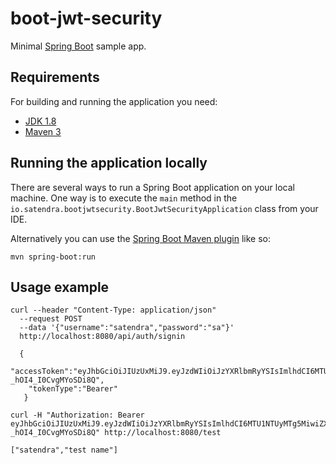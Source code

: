 # boot-jwt-security

Minimal [Spring Boot](http://projects.spring.io/spring-boot/) sample app.

## Requirements

For building and running the application you need:

- [JDK 1.8](http://www.oracle.com/technetwork/java/javase/downloads/jdk8-downloads-2133151.html)
- [Maven 3](https://maven.apache.org)

## Running the application locally

There are several ways to run a Spring Boot application on your local machine. One way is to execute the `main` method in the `io.satendra.bootjwtsecurity.BootJwtSecurityApplication` class from your IDE.

Alternatively you can use the [Spring Boot Maven plugin](https://docs.spring.io/spring-boot/docs/current/reference/html/build-tool-plugins-maven-plugin.html) like so:

```shell
mvn spring-boot:run
```
## Usage example
```shell
curl --header "Content-Type: application/json"
  --request POST
  --data '{"username":"satendra","password":"sa"}'
  http://localhost:8080/api/auth/signin
  
  {
    "accessToken":"eyJhbGciOiJIUzUxMiJ9.eyJzdWIiOiJzYXRlbmRyYSIsImlhdCI6MTU1NTUyMTg5MiwiZXhwIjoxNTU2MTI2NjkyfQ.S3vsBMirxGQD2HxSTIMFAb5gUtfNn0Kg7h1K_SKgICXKKRbAzdUsQdV4eFW1zydT1P-_hOI4_I0CvgMYoSDi8Q",
    "tokenType":"Bearer"
   }
```
```shell
curl -H "Authorization: Bearer eyJhbGciOiJIUzUxMiJ9.eyJzdWIiOiJzYXRlbmRyYSIsImlhdCI6MTU1NTUyMTg5MiwiZXhwIjoxNTU2MTI2NjkyfQ.S3vsBMirxGQD2HxSTIMFAb5gUtfNn0Kg7h1K_SKgICXKKRbAzdUsQdV4eFW1zydT1P-_hOI4_I0CvgMYoSDi8Q" http://localhost:8080/test

["satendra","test name"]
```
